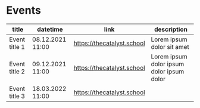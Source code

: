 # Events

| title         | datetime         | link                       | description                               |
| ------------- | ---------------- | -------------------------- | ----------------------------------------- |
| Event title 1 | 08.12.2021 11:00 | https://thecatalyst.school | Lorem ipsum dolor sit amet                |
| Event title 2 | 09.12.2021 11:00 | https://thecatalyst.school | Lorem ipsum dolor ipsum dolor ipsum dolor |
| Event title 3 | 18.03.2022 11:00 | https://thecatalyst.school |                                           |
